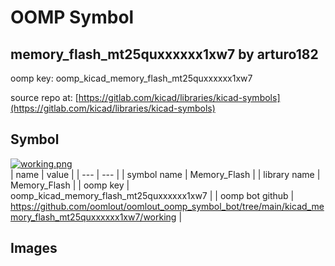 # OOMP Symbol  
## memory_flash_mt25quxxxxxx1xw7  by arturo182  
  
oomp key: oomp_kicad_memory_flash_mt25quxxxxxx1xw7  
  
source repo at: [https://gitlab.com/kicad/libraries/kicad-symbols](https://gitlab.com/kicad/libraries/kicad-symbols)  
## Symbol  
  
[![working.png](working_600.png)](working.png)  
| name | value | 
| --- | --- | 
| symbol name | Memory_Flash | 
| library name | Memory_Flash | 
| oomp key | oomp_kicad_memory_flash_mt25quxxxxxx1xw7 | 
| oomp bot github | https://github.com/oomlout/oomlout_oomp_symbol_bot/tree/main/kicad_memory_flash_mt25quxxxxxx1xw7/working | 
## Images  
